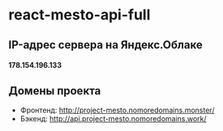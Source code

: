 # react-mesto-api-full


## IP-адрес сервера на Яндекс.Облаке
####  178.154.196.133 

## Домены проекта
- Фронтенд: http://project-mesto.nomoredomains.monster/ 
- Бэкенд:  http://api.project-mesto.nomoredomains.work/ 